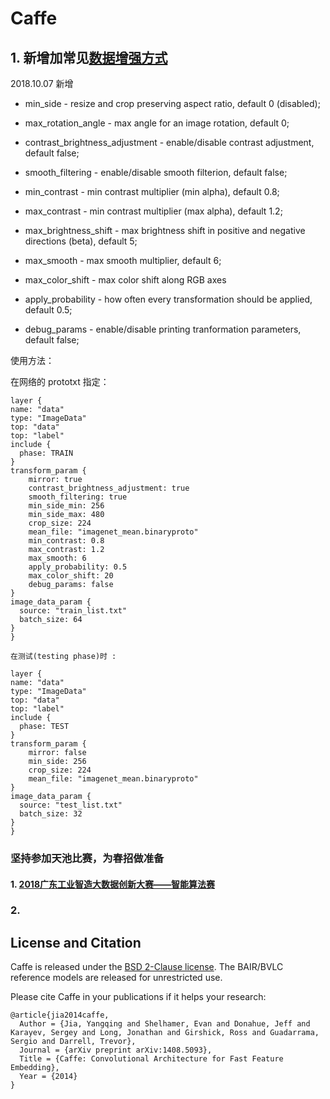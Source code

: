 # Caffe
 
## 1. 新增加常见[数据增强方式](https://github.com/twtygqyy/caffe-augmentation)

2018.10.07 新增

- min_side - resize and crop preserving aspect ratio, default 0 (disabled);

- max_rotation_angle - max angle for an image rotation, default 0;

- contrast_brightness_adjustment - enable/disable contrast adjustment, default false;

- smooth_filtering - enable/disable smooth filterion, default false;

- min_contrast - min contrast multiplier (min alpha), default 0.8;

- max_contrast - min contrast multiplier (max alpha), default 1.2;

- max_brightness_shift - max brightness shift in positive and negative directions (beta), default 5;

- max_smooth - max smooth multiplier, default 6;

- max_color_shift - max color shift along RGB axes

- apply_probability - how often every transformation should be applied, default 0.5;

- debug_params - enable/disable printing tranformation parameters, default false;



使用方法：

在网络的 prototxt 指定：

```
layer {
name: "data"
type: "ImageData"
top: "data"
top: "label"
include {
  phase: TRAIN
}
transform_param {
    mirror: true
    contrast_brightness_adjustment: true
    smooth_filtering: true
    min_side_min: 256
    min_side_max: 480
    crop_size: 224
    mean_file: "imagenet_mean.binaryproto"
    min_contrast: 0.8
    max_contrast: 1.2
    max_smooth: 6
    apply_probability: 0.5
    max_color_shift: 20
    debug_params: false
}
image_data_param {
  source: "train_list.txt"
  batch_size: 64
}
}

在测试(testing phase)时 :

layer {
name: "data"
type: "ImageData"
top: "data"
top: "label"
include {
  phase: TEST
}
transform_param {
    mirror: false
    min_side: 256
    crop_size: 224
    mean_file: "imagenet_mean.binaryproto"
}
image_data_param {
  source: "test_list.txt"
  batch_size: 32
}
}
```








### 坚持参加天池比赛，为春招做准备

#### 1. [2018广东工业智造大数据创新大赛——智能算法赛](https://tianchi.aliyun.com/competition/introduction.htm?spm=5176.100150.711.5.322c2784ctjRFB&raceId=231682) 

### 2. 


















## License and Citation

Caffe is released under the [BSD 2-Clause license](https://github.com/BVLC/caffe/blob/master/LICENSE).
The BAIR/BVLC reference models are released for unrestricted use.

Please cite Caffe in your publications if it helps your research:

    @article{jia2014caffe,
      Author = {Jia, Yangqing and Shelhamer, Evan and Donahue, Jeff and Karayev, Sergey and Long, Jonathan and Girshick, Ross and Guadarrama, Sergio and Darrell, Trevor},
      Journal = {arXiv preprint arXiv:1408.5093},
      Title = {Caffe: Convolutional Architecture for Fast Feature Embedding},
      Year = {2014}
    }
